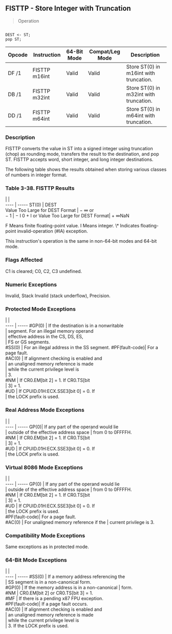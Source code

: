 ## FISTTP - Store Integer with Truncation

> Operation
``` slim

DEST <- ST;
pop ST;

```

 Opcode| Instruction  | 64-Bit Mode| Compat/Leg Mode| Description                           
 ---  | --- | --- | --- | ---
 DF /1 | FISTTP m16int| Valid      | Valid          | Store ST(0) in m16int with truncation.
 DB /1 | FISTTP m32int| Valid      | Valid          | Store ST(0) in m32int with truncation.
 DD /1 | FISTTP m64int| Valid      | Valid          | Store ST(0) in m64int with truncation.

### Description
FISTTP converts the value in ST into a signed integer using truncation (chop)
as rounding mode, transfers the result to the destination, and pop ST. FISTTP
accepts word, short integer, and long integer destinations.

The following table shows the results obtained when storing various classes
of numbers in integer format.


### Table 3-38. FISTTP Results
   | |  
---- | -----
 ST(0)                             | DEST     
 Value Too Large for DEST Format   | − ∞ or   
 − 1                               | − I 0 + I
 or Value Too Large for DEST Format| + ∞NaN   
<aside class="notification">
F Means finite floating-point value. Ι Means integer. \* Indicates floating-point
invalid-operation (#IA) exception.
</aside>

This instruction's operation is the same in non-64-bit modes and 64-bit mode.



### Flags Affected
C1 is cleared; C0, C2, C3 undefined.


### Numeric Exceptions
Invalid, Stack Invalid (stack underflow), Precision.


### Protected Mode Exceptions
   | |  
---- | -----
 #GP(0)         | If the destination is in a nonwritable   
                | segment. For an illegal memory operand   
                | effective address in the CS, DS, ES,     
                | FS or GS segments.                       
 #SS(0)         | For an illegal address in the SS segment.
 #PF(fault-code)| For a page fault.                        
 #AC(0)         | If alignment checking is enabled and     
                | an unaligned memory reference is made    
                | while the current privilege level is     
                | 3.                                       
 #NM            | If CR0.EM[bit 2] = 1. If CR0.TS[bit      
                | 3] = 1.                                  
 #UD            | If CPUID.01H:ECX.SSE3[bit 0] = 0. If     
                | the LOCK prefix is used.                 

### Real Address Mode Exceptions
   | |  
---- | -----
 GP(0)| If any part of the operand would lie  
      | outside of the effective address space
      | from 0 to 0FFFFH.                     
 #NM  | If CR0.EM[bit 2] = 1. If CR0.TS[bit   
      | 3] = 1.                               
 #UD  | If CPUID.01H:ECX.SSE3[bit 0] = 0. If  
      | the LOCK prefix is used.              

### Virtual 8086 Mode Exceptions
   | |  
---- | -----
 GP(0)          | If any part of the operand would lie  
                | outside of the effective address space
                | from 0 to 0FFFFH.                     
 #NM            | If CR0.EM[bit 2] = 1. If CR0.TS[bit   
                | 3] = 1.                               
 #UD            | If CPUID.01H:ECX.SSE3[bit 0] = 0. If  
                | the LOCK prefix is used.              
 #PF(fault-code)| For a page fault.                     
 #AC(0)         | For unaligned memory reference if the 
                | current privilege is 3.               

### Compatibility Mode Exceptions
Same exceptions as in protected mode.


### 64-Bit Mode Exceptions
   | |  
---- | -----
 #SS(0)         | If a memory address referencing the        
                | SS segment is in a non-canonical form.     
 #GP(0)         | If the memory address is in a non-canonical
                | form.                                      
 #NM            | CR0.EM[bit 2] or CR0.TS[bit 3] = 1.        
 #MF            | If there is a pending x87 FPU exception.   
 #PF(fault-code)| If a page fault occurs.                    
 #AC(0)         | If alignment checking is enabled and       
                | an unaligned memory reference is made      
                | while the current privilege level is       
                | 3. If the LOCK prefix is used.             
